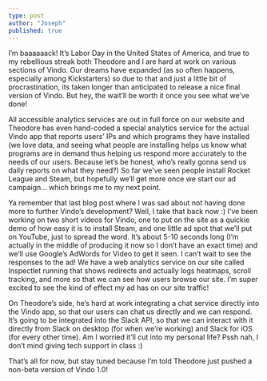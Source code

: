 ```yaml
---
type: post
author: "Joseph"
published: true
---
```


I’m baaaaaack! It’s Labor Day in the United States of America, and true to my rebellious streak both Theodore and I are hard at work on various sections of Vindo. Our dreams have expanded (as so often happens, especially among Kickstarters) so due to that and just a little bit of procrastination, its taken longer than anticipated to release a nice final version of Vindo. But hey, the wait’ll be worth it once you see what we’ve done!

All accessible analytics services are out in full force on our website and Theodore has even hand-coded a special analytics service for the actual Vindo app that reports users’ IPs and which programs they have installed (we love data, and seeing what people are installing helps us know what programs are in demand thus helping us respond more accurately to the needs of our users. Because let’s be honest, who’s really gonna send us daily reports on what they need?) So far we’ve seen people install Rocket League and Steam, but hopefully we’ll get more once we start our ad campaign… which brings me to my next point. 

Ya remember that last blog post where I was sad about not having done more to further Vindo’s development? Well, I take that back now :) I’ve been working on two short videos for Vindo, one to put on the site as a quickie demo of how easy it is to install Steam, and one little ad spot that we’ll put on YouTube, just to spread the word. It’s about 5-10 seconds long (I’m actually in the middle of producing it now so I don’t have an exact time) and we’ll use Google’s AdWords for Video to get it seen. I can’t wait to see the responses to the ad! We have a web analytics service on our site called Inspectlet running that shows redirects and actually logs heatmaps, scroll tracking, and more so that we can see how users browse our site. I’m super excited to see the kind of effect my ad has on our site traffic!

On Theodore’s side, he’s hard at work integrating a chat service directly into the Vindo app, so that our users can chat us directly and we can respond. It’s going to be integrated into the Slack API, so that we can interact with it directly from Slack on desktop (for when we’re working) and Slack for iOS (for every other time). Am I worried it’ll cut into my personal life? Pssh nah, I don’t mind giving tech support in class :)

That’s all for now, but stay tuned because I’m told Theodore just pushed a non-beta version of Vindo 1.0!